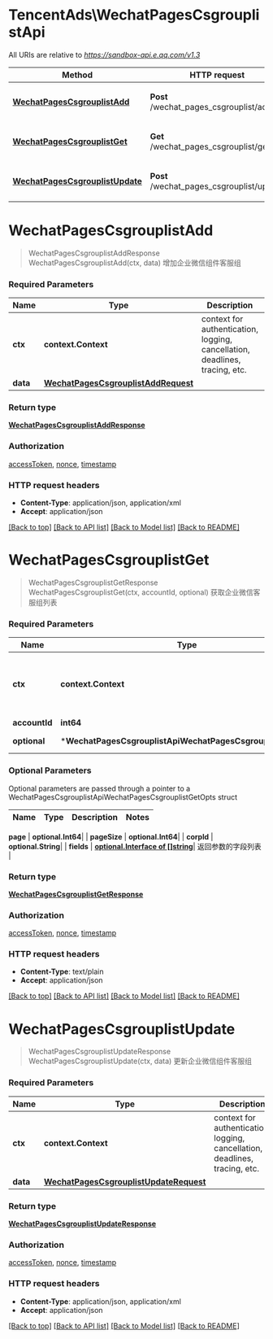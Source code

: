 # TencentAds\WechatPagesCsgrouplistApi

All URIs are relative to *https://sandbox-api.e.qq.com/v1.3*

Method | HTTP request | Description
------------- | ------------- | -------------
[**WechatPagesCsgrouplistAdd**](WechatPagesCsgrouplistApi.md#WechatPagesCsgrouplistAdd) | **Post** /wechat_pages_csgrouplist/add | 增加企业微信组件客服组
[**WechatPagesCsgrouplistGet**](WechatPagesCsgrouplistApi.md#WechatPagesCsgrouplistGet) | **Get** /wechat_pages_csgrouplist/get | 获取企业微信客服组列表
[**WechatPagesCsgrouplistUpdate**](WechatPagesCsgrouplistApi.md#WechatPagesCsgrouplistUpdate) | **Post** /wechat_pages_csgrouplist/update | 更新企业微信组件客服组


# **WechatPagesCsgrouplistAdd**
> WechatPagesCsgrouplistAddResponse WechatPagesCsgrouplistAdd(ctx, data)
增加企业微信组件客服组

### Required Parameters

Name | Type | Description  | Notes
------------- | ------------- | ------------- | -------------
 **ctx** | **context.Context** | context for authentication, logging, cancellation, deadlines, tracing, etc.
  **data** | [**WechatPagesCsgrouplistAddRequest**](WechatPagesCsgrouplistAddRequest.md)|  | 

### Return type

[**WechatPagesCsgrouplistAddResponse**](WechatPagesCsgrouplistAddResponse.md)

### Authorization

[accessToken](../README.md#accessToken), [nonce](../README.md#nonce), [timestamp](../README.md#timestamp)

### HTTP request headers

 - **Content-Type**: application/json, application/xml
 - **Accept**: application/json

[[Back to top]](#) [[Back to API list]](../README.md#documentation-for-api-endpoints) [[Back to Model list]](../README.md#documentation-for-models) [[Back to README]](../README.md)

# **WechatPagesCsgrouplistGet**
> WechatPagesCsgrouplistGetResponse WechatPagesCsgrouplistGet(ctx, accountId, optional)
获取企业微信客服组列表

### Required Parameters

Name | Type | Description  | Notes
------------- | ------------- | ------------- | -------------
 **ctx** | **context.Context** | context for authentication, logging, cancellation, deadlines, tracing, etc.
  **accountId** | **int64**|  | 
 **optional** | ***WechatPagesCsgrouplistApiWechatPagesCsgrouplistGetOpts** | optional parameters | nil if no parameters

### Optional Parameters
Optional parameters are passed through a pointer to a WechatPagesCsgrouplistApiWechatPagesCsgrouplistGetOpts struct

Name | Type | Description  | Notes
------------- | ------------- | ------------- | -------------

 **page** | **optional.Int64**|  | 
 **pageSize** | **optional.Int64**|  | 
 **corpId** | **optional.String**|  | 
 **fields** | [**optional.Interface of []string**](string.md)| 返回参数的字段列表 | 

### Return type

[**WechatPagesCsgrouplistGetResponse**](WechatPagesCsgrouplistGetResponse.md)

### Authorization

[accessToken](../README.md#accessToken), [nonce](../README.md#nonce), [timestamp](../README.md#timestamp)

### HTTP request headers

 - **Content-Type**: text/plain
 - **Accept**: application/json

[[Back to top]](#) [[Back to API list]](../README.md#documentation-for-api-endpoints) [[Back to Model list]](../README.md#documentation-for-models) [[Back to README]](../README.md)

# **WechatPagesCsgrouplistUpdate**
> WechatPagesCsgrouplistUpdateResponse WechatPagesCsgrouplistUpdate(ctx, data)
更新企业微信组件客服组

### Required Parameters

Name | Type | Description  | Notes
------------- | ------------- | ------------- | -------------
 **ctx** | **context.Context** | context for authentication, logging, cancellation, deadlines, tracing, etc.
  **data** | [**WechatPagesCsgrouplistUpdateRequest**](WechatPagesCsgrouplistUpdateRequest.md)|  | 

### Return type

[**WechatPagesCsgrouplistUpdateResponse**](WechatPagesCsgrouplistUpdateResponse.md)

### Authorization

[accessToken](../README.md#accessToken), [nonce](../README.md#nonce), [timestamp](../README.md#timestamp)

### HTTP request headers

 - **Content-Type**: application/json, application/xml
 - **Accept**: application/json

[[Back to top]](#) [[Back to API list]](../README.md#documentation-for-api-endpoints) [[Back to Model list]](../README.md#documentation-for-models) [[Back to README]](../README.md)

